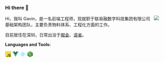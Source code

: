 ### Hi there 👋

<img align="right" src="https://github-readme-stats.vercel.app/api?username=GYunZhi&show_icons=true&icon_color=58a6ff&text_color=333333&bg_color=ffffff&hide_title=true" />

Hi，我叫 Gavin，是一名前端工程师，现就职于联易融数字科技集团有限公司基础架构团队，主要负责物料体系、工程化方面的工作。

目前居住在深圳，日常出没于[掘金](https://juejin.cn/user/1943592289184045)、[语雀](https://www.yuque.com/gongyz)。

**Languages and Tools:**

<code><img height="20" src="https://raw.githubusercontent.com/github/explore/main/topics/javascript/javascript.png"></code>
<code><img height="20" src="https://raw.githubusercontent.com/github/explore/main/topics/vue/vue.png"></code>
<code><img height="20" src="https://raw.githubusercontent.com/github/explore/main/topics/react/react.png"></code>
<code><img height="20" src="https://raw.githubusercontent.com/github/explore/main/topics/nodejs/nodejs.png"></code>
